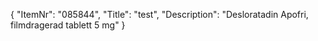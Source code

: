 {
  "ItemNr": "085844",
  "Title": "test",
  "Description": "Desloratadin Apofri, filmdragerad tablett 5 mg"
}